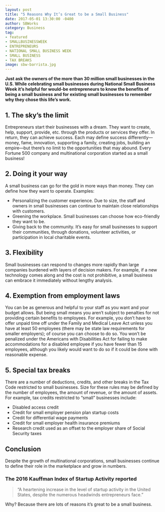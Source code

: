 ```yaml
---
layout: post
title: "5 Reasons Why It’s Great to be a Small Business"
date: 2017-05-01 13:30:00 -0400
author: SBWorks
category: Business
tag:
- featured
- SMALLBUSINESSWEEK
- ENTREPRENEURS
- NATIONAL SMALL BUSINESS WEEK
- SMALL BUSINESS
- TAX BREAKS
image: sbw-barrista.jpg
---
```


**Just ask the owners of the more than 30 million small businesses in the U.S. While celebrating small businesses during National Small Business Week  it’s helpful for would-be entrepreneurs to know the benefits of being a small business and for existing small businesses to remember why they chose this life’s work.**

## 1. The sky’s the limit

Entrepreneurs start their businesses with a dream. They want to create, help, support, provide, etc. through the products or services they offer. In return, they can achieve success. Each may define success differently—money, fame, innovation, supporting a family, creating jobs, building an empire—but there’s no limit to the opportunities that may abound. Every Fortune 500 company and multinational corporation started as a small business!

## 2. Doing it your way

A small business can go for the gold in more ways than money. They can define how they want to operate. Examples:

  - Personalizing the customer experience. Due to size, the staff and owners in small businesses can continue to maintain close relationships with customers.
  - Greening the workplace. Small businesses can choose how eco-friendly they want to be.
  - Giving back to the community. It’s easy for small businesses to support their communities, through donations, volunteer activities, or participation in local charitable events.


## 3. Flexibility

Small businesses can respond to changes more rapidly than large companies burdened with layers of decision makers. For example, if a new technology comes along and the cost is not prohibitive, a small business can embrace it immediately without lengthy analysis.

## 4. Exemption from employment laws

You can be as generous and helpful to your staff as you want and your budget allows. But being small means you aren’t subject to penalties for not providing certain benefits to employees. For example, you don’t have to offer unpaid time off under the Family and Medical Leave Act unless you have at least 50 employees (there may be state law requirements for smaller employers); of course you can choose to do so. You won’t be penalized under the Americans with Disabilities Act for failing to make accommodations for a disabled employee if you have fewer than 15 employees, although you likely would want to do so if it could be done with reasonable expense.

## 5. Special tax breaks

There are a number of deductions, credits, and other breaks in the Tax Code restricted to small businesses. Size for these rules may be defined by the number of employees, the amount of revenue, or the amount of assets. For example, tax credits restricted to “small” businesses include:

  - Disabled access credit
  - Credit for small employer pension plan startup costs
  - Credit for differential wage payments
  - Credit for small employer health insurance premiums
  - Research credit used as an offset to the employer share of Social Security taxes

## Conclusion

Despite the growth of multinational corporations, small businesses continue to define their role in the marketplace and grow in numbers.

### The 2016 Kauffman Index of Startup Activity reported
>“A heartening increase in the level of startup activity in the United States,  despite the numerous headwinds entrepreneurs face.”

Why? Because there are lots of reasons it’s great to be a small business.
